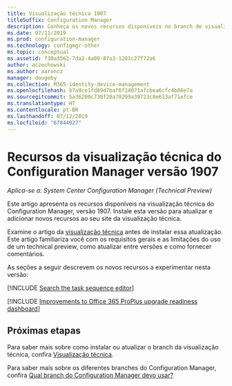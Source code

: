 ```yaml
---
title: Visualização técnica 1907
titleSuffix: Configuration Manager
description: Conheça os novos recursos disponíveis no branch de visualização técnica do Configuration Manager versão 1907.
ms.date: 07/11/2019
ms.prod: configuration-manager
ms.technology: configmgr-other
ms.topic: conceptual
ms.assetid: f30a3562-7da2-4a09-87a3-1201c27f72a6
author: aczechowski
ms.author: aaroncz
manager: dougeby
ms.collection: M365-identity-device-management
ms.openlocfilehash: b7a9ce1fd89d7baf6f14071afcbea6cfc4b86e7a
ms.sourcegitcommit: 5a36200c738f20a78299a30723c8e613af71efce
ms.translationtype: HT
ms.contentlocale: pt-BR
ms.lasthandoff: 07/12/2019
ms.locfileid: "67844027"
---
```

# <a name="features-in-configuration-manager-technical-preview-version-1907"></a>Recursos da visualização técnica do Configuration Manager versão 1907

*Aplica-se a: System Center Configuration Manager (Technical Preview)*

Este artigo apresenta os recursos disponíveis na visualização técnica do Configuration Manager, versão 1907. Instale esta versão para atualizar e adicionar novos recursos ao seu site da visualização técnica.

Examine o artigo da [visualização técnica](/sccm/core/get-started/technical-preview) antes de instalar essa atualização. Este artigo familiariza você com os requisitos gerais e as limitações do uso de um technical preview, como atualizar entre versões e como fornecer comentários.

As seções a seguir descrevem os novos recursos a experimentar nesta versão:

<!-- [!INCLUDE [Example feature name](includes/1903/1234567.md)] -->

[!INCLUDE [Search the task sequence editor](includes/1907/4621085.md)]

[!INCLUDE [Improvements to Office 365 ProPlus upgrade readiness dashboard](includes/1907/4021125.md)]

<!-- ## Known issues -->

<!-- [!INCLUDE [Client health dashboard](includes/1903/known-issue-health.md)] -->

## <a name="next-steps"></a>Próximas etapas

Para saber mais sobre como instalar ou atualizar o branch da visualização técnica, confira [Visualização técnica](/sccm/core/get-started/technical-preview).

Para saber mais sobre os diferentes branches do Configuration Manager, confira [Qual branch do Configuration Manager devo usar?](/sccm/core/understand/which-branch-should-i-use)
